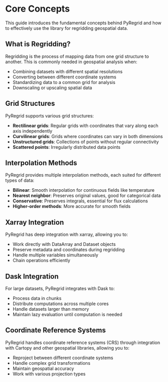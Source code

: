 # Core Concepts

This guide introduces the fundamental concepts behind PyRegrid and how to effectively use the library for regridding geospatial data.

## What is Regridding?

Regridding is the process of mapping data from one grid structure to another. This is commonly needed in geospatial analysis when:

- Combining datasets with different spatial resolutions
- Converting between different coordinate systems
- Standardizing data to a common grid for analysis
- Downscaling or upscaling spatial data

## Grid Structures

PyRegrid supports various grid structures:

- **Rectilinear grids**: Regular grids with coordinates that vary along each axis independently
- **Curvilinear grids**: Grids where coordinates can vary in both dimensions
- **Unstructured grids**: Collections of points without regular connectivity
- **Scattered points**: Irregularly distributed data points

## Interpolation Methods

PyRegrid provides multiple interpolation methods, each suited for different types of data:

- **Bilinear**: Smooth interpolation for continuous fields like temperature
- **Nearest neighbor**: Preserves original values, good for categorical data
- **Conservative**: Preserves integrals, essential for flux calculations
- **Higher-order methods**: More accurate for smooth fields

## Xarray Integration

PyRegrid has deep integration with xarray, allowing you to:

- Work directly with DataArray and Dataset objects
- Preserve metadata and coordinates during regridding
- Handle multiple variables simultaneously
- Chain operations efficiently

## Dask Integration

For large datasets, PyRegrid integrates with Dask to:

- Process data in chunks
- Distribute computations across multiple cores
- Handle datasets larger than memory
- Maintain lazy evaluation until computation is needed

## Coordinate Reference Systems

PyRegrid handles coordinate reference systems (CRS) through integration with Cartopy and other geospatial libraries, allowing you to:

- Reproject between different coordinate systems
- Handle complex grid transformations
- Maintain geospatial accuracy
- Work with various projection types